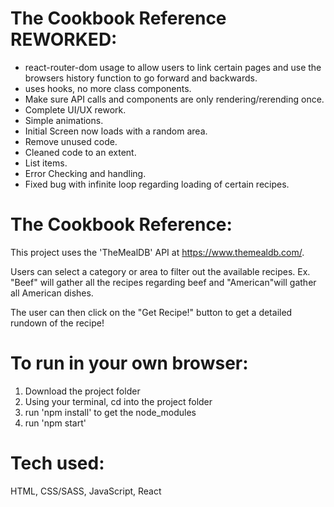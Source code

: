 # The Cookbook Reference REWORKED:

* react-router-dom usage to allow users to link certain pages and use the browsers history function to go forward and backwards.
* uses hooks, no more class components.
* Make sure API calls and components are only rendering/rerending once.
* Complete UI/UX rework.
* Simple animations.
* Initial Screen now loads with a random area. 
* Remove unused code.
* Cleaned code to an extent.
* List items.
* Error Checking and handling.
* Fixed bug with infinite loop regarding loading of certain recipes.


# The Cookbook Reference:

This project uses the 'TheMealDB' API at https://www.themealdb.com/.

Users can select a category or area to filter out the available recipes.
Ex. "Beef" will gather all the recipes regarding beef and "American"will gather all American dishes.

The user can then click on the "Get Recipe!" button to get a detailed rundown of the recipe!
# To run in your own browser:
  1. Download the project folder
  2. Using your terminal, cd into the project folder
  3. run 'npm install' to get the node_modules
  4. run 'npm start'
  
# Tech used:
HTML, CSS/SASS, JavaScript, React
